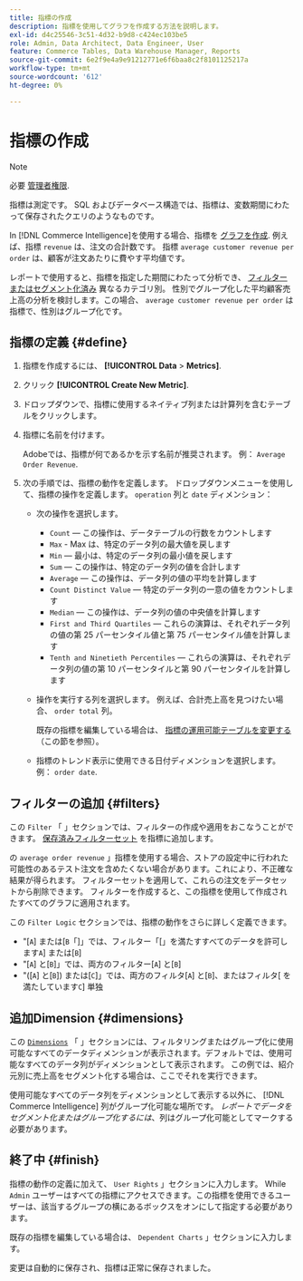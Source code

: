 ```yaml
---
title: 指標の作成
description: 指標を使用してグラフを作成する方法を説明します。
exl-id: d4c25546-3c51-4d32-b9d8-c424ec103be5
role: Admin, Data Architect, Data Engineer, User
feature: Commerce Tables, Data Warehouse Manager, Reports
source-git-commit: 6e2f9e4a9e91212771e6f6baa8c2f8101125217a
workflow-type: tm+mt
source-wordcount: '612'
ht-degree: 0%

---
```


# 指標の作成

>[!NOTE]
>
>必要 [管理者権限](../../administrator/user-management/user-management.md).

指標は測定です。 SQL およびデータベース構造では、指標は、変数期間にわたって保存されたクエリのようなものです。

In [!DNL Commerce Intelligence]を使用する場合、指標を [グラフを作成](../../data-user/reports/ess-rpt-build-visual.md). 例えば、指標 `revenue` は、注文の合計数です。 指標 `average customer revenue per order` は、顧客が注文あたりに費やす平均値です。

レポートで使用すると、指標を指定した期間にわたって分析でき、 [フィルターまたはセグメント化済み](../../best-practices/segment-filter.md) 異なるカテゴリ別。 性別でグループ化した平均顧客売上高の分析を検討します。この場合、 `average customer revenue per order` は指標で、性別はグループ化です。

## 指標の定義 {#define}

1. 指標を作成するには、 **[!UICONTROL Data** > **Metrics]**.

1. クリック **[!UICONTROL Create New Metric]**.

1. ドロップダウンで、指標に使用するネイティブ列または計算列を含むテーブルをクリックします。

1. 指標に名前を付けます。

   Adobeでは、指標が何であるかを示す名前が推奨されます。 例： `Average Order Revenue`.

1. 次の手順では、指標の動作を定義します。 ドロップダウンメニューを使用して、指標の操作を定義します。 `operation` 列と `date` ディメンション：

   * 次の操作を選択します。
      * `Count`  — この操作は、データテーブルの行数をカウントします
      * `Max` - Max は、特定のデータ列の最大値を戻します
      * `Min`  — 最小は、特定のデータ列の最小値を戻します
      * `Sum`  — この操作は、特定のデータ列の値を合計します
      * `Average`  — この操作は、データ列の値の平均を計算します
      * `Count Distinct Value`  — 特定のデータ列の一意の値をカウントします
      * `Median`  — この操作は、データ列の値の中央値を計算します
      * `First and Third Quartiles`  — これらの演算は、それぞれデータ列の値の第 25 パーセンタイル値と第 75 パーセンタイル値を計算します
      * `Tenth and Ninetieth Percentiles`  — これらの演算は、それぞれデータ列の値の第 10 パーセンタイルと第 90 パーセンタイルを計算します

   * 操作を実行する列を選択します。 例えば、合計売上高を見つけたい場合、 `order total` 列。

     既存の指標を編集している場合は、 [指標の運用可能テーブルを変更する](../../data-analyst/data-warehouse-mgr/change-metric-op-table.md) （この節を参照）。

   * 指標のトレンド表示に使用できる日付ディメンションを選択します。 例： `order date`.

## フィルターの追加 {#filters}

この `Filter` 「 」セクションでは、フィルターの作成や適用をおこなうことができます。 [保存済みフィルターセット](../../data-user/reports/ess-manage-data-filters.md) を指標に追加します。

の `average order revenue` 」指標を使用する場合、ストアの設定中に行われた可能性のあるテスト注文を含めたくない場合があります。これにより、不正確な結果が得られます。 フィルターセットを適用して、これらの注文をデータセットから削除できます。 フィルターを作成すると、この指標を使用して作成されたすべてのグラフに適用されます。

この `Filter Logic` セクションでは、指標の動作をさらに詳しく定義できます。

* &quot;\[`A`\] または\[`B`「\]」では、フィルター「\[」を満たすすべてのデータを許可します`A`\] または\[`B`\]
* &quot;\[`A`\] と\[`B`\]」では、両方のフィルター\[`A`\] と\[`B`\]
* &quot;(\[`A`\] と\[`B`\]) または\[`C`\]」では、両方のフィルタ\[`A`\] と\[`B`\]、またはフィルタ\[ を満たしています`C`\] 単独

## 追加Dimension {#dimensions}

この [`Dimensions`](../../data-analyst/data-warehouse-mgr/manage-data-dimensions-metrics.md) 「 」セクションには、フィルタリングまたはグループ化に使用可能なすべてのデータディメンションが表示されます。デフォルトでは、使用可能なすべてのデータ列がディメンションとして表示されます。 この例では、紹介元別に売上高をセグメント化する場合は、ここでそれを実行できます。

使用可能なすべてのデータ列をディメンションとして表示する以外に、 [!DNL Commerce Intelligence] 列がグループ化可能な場所です。 *レポートでデータをセグメント化またはグループ化するには*、列はグループ化可能としてマークする必要があります。

## 終了中 {#finish}

指標の動作の定義に加えて、 `User Rights` 」セクションに入力します。 While `Admin` ユーザーはすべての指標にアクセスできます。この指標を使用できるユーザーは、該当するグループの横にあるボックスをオンにして指定する必要があります。

既存の指標を編集している場合は、 `Dependent Charts` 」セクションに入力します。

変更は自動的に保存され、指標は正常に保存されました。
